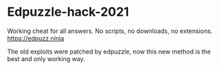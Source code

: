 # Edpuzzle-hack-2021
Working cheat for all answers. No scripts, no downloads, no extensions. 
https://edpuzz.ninja

The old exploits were patched by edpuzzle, now this new method is the best and only working way. 
